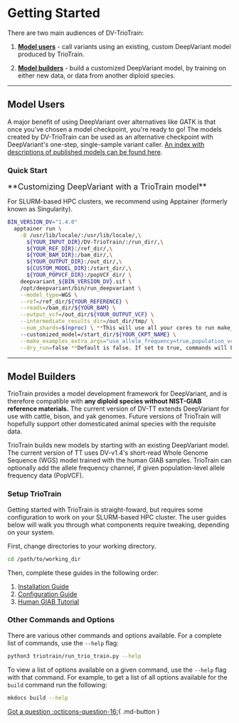 # Getting Started

There are two main audiences of DV-TrioTrain:

1. **[Model users](#model-users)** - call variants using an existing, custom DeepVariant model produced by TrioTrain.

1. **[Model builders](#model-builders)** - build a customized DeepVariant model, by training on either new data, or data from another diploid species.

---

## Model Users

A major benefit of using DeepVariant over alternatives like GATK is that once you've chosen a model checkpoint, you're ready to go! The models created by DV-TrioTrain can be used as an alternative checkpoint with DeepVariant's one-step, single-sample variant caller. [An index with descriptions of published models can be found here](../user-guide/existing_models.md).

### Quick Start

<font size= "4"> 
**Customizing DeepVariant with a TrioTrain model**
</font>

For SLURM-based HPC clusters, we recommend using Apptainer (formerly known as Singularity).

```bash
BIN_VERSION_DV="1.4.0"
  apptainer run \
    -B /usr/lib/locale/:/usr/lib/locale/,\
      ${YOUR_INPUT_DIR}/DV-TrioTrain/:/run_dir/,\
      ${YOUR_REF_DIR}:/ref_dir/,\
      ${YOUR_BAM_DIR}:/bam_dir/,\
      ${YOUR_OUTPUT_DIR}:/out_dir/,\
      ${CUSTOM_MODEL_DIR}:/start_dir/,\
      ${YOUR_POPVCF_DIR}:/popVCF_dir/ \
    deepvariant_${BIN_VERSION_DV}.sif \
    /opt/deepvariant/bin/run_deepvariant \
    --model_type=WGS \
    --ref=/ref_dir/${YOUR_REFERENCE} \
    --reads=/bam_dir/${YOUR_BAM} \
    --output_vcf=/out_dir/${YOUR_OUTPUT_VCF} \
    --intermediate_results_dir=/out_dir/tmp/ \
    --num_shards=$(nproc) \ **This will use all your cores to run make_examples. Feel free to change.**
    --customized_model=/start_dir/${YOUR_CKPT_NAME} \
    --make_examples_extra_args="use_allele_frequency=true,population_vcfs=/popVCF_dir/${YOUR_POP_VCF}" \
    --dry_run=false **Default is false. If set to true, commands will be printed out but not executed.
```

---

## Model Builders

TrioTrain provides a model development framework for DeepVariant, and is therefore compatible with **any diploid species without NIST-GIAB reference materials.** The current version of DV-TT extends DeepVariant for use with cattle, bison, and yak genomes. Future versions of TrioTrain will hopefully support other domesticated animal species with the requisite data.

TrioTrain builds new models by starting with an existing DeepVariant model. The current version of TT uses DV-v1.4's short-read Whole Genome Sequence (WGS) model trained with the human GIAB samples. TrioTrain can optionally add the allele frequency channel, if given population-level allele frequency data (PopVCF).

### Setup TrioTrain

Getting started with TrioTrain is straight-foward, but requires some configuration to work on your SLURM-based HPC cluster. The user guides below will walk you through what components require tweaking, depending on your system.

First, change directories to your working directory.

```bash
cd /path/to/working_dir
```

Then, complete these guides in the following order:

1. [Installation Guide](installation.md)
1. [Configuration Guide](configuration.md)
1. [Human GIAB Tutorial](walk-through.md)

### Other Commands and Options

There are various other commands and options available. For a complete list of
commands, use the `--help` flag:

```bash
python3 triotrain/run_trio_train.py --help
```

To view a list of options available on a given command, use the `--help` flag with that command. For example, to get a list of all options available for the `build` command run the following:

```bash
mkdocs build --help
```

[Got a question :octicons-question-16:](../user-guide/get-help.md){ .md-button }
